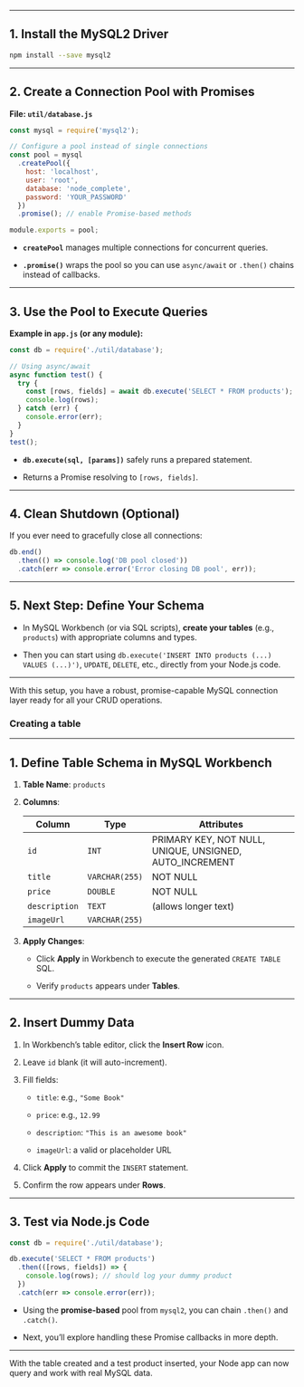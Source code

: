 
---

## 1. Install the MySQL2 Driver

```bash
npm install --save mysql2
```

---

## 2. Create a Connection Pool with Promises

**File: `util/database.js`**

```js
const mysql = require('mysql2');

// Configure a pool instead of single connections
const pool = mysql
  .createPool({
    host: 'localhost',
    user: 'root',
    database: 'node_complete',
    password: 'YOUR_PASSWORD'
  })
  .promise(); // enable Promise-based methods

module.exports = pool;
```

- **`createPool`** manages multiple connections for concurrent queries.
    
- **`.promise()`** wraps the pool so you can use `async/await` or `.then()` chains instead of callbacks.
    

---

## 3. Use the Pool to Execute Queries

**Example in `app.js` (or any module):**

```js
const db = require('./util/database');

// Using async/await
async function test() {
  try {
    const [rows, fields] = await db.execute('SELECT * FROM products');
    console.log(rows);
  } catch (err) {
    console.error(err);
  }
}
test();
```

- **`db.execute(sql, [params])`** safely runs a prepared statement.
    
- Returns a Promise resolving to `[rows, fields]`.
    

---

## 4. Clean Shutdown (Optional)

If you ever need to gracefully close all connections:

```js
db.end()
  .then(() => console.log('DB pool closed'))
  .catch(err => console.error('Error closing DB pool', err));
```

---

## 5. Next Step: Define Your Schema

- In MySQL Workbench (or via SQL scripts), **create your tables** (e.g., `products`) with appropriate columns and types.
    
- Then you can start using `db.execute('INSERT INTO products (...) VALUES (...)')`, `UPDATE`, `DELETE`, etc., directly from your Node.js code.
    

---

With this setup, you have a robust, promise-capable MySQL connection layer ready for all your CRUD operations.


### Creating a table

---

## 1. Define Table Schema in MySQL Workbench

1. **Table Name**: `products`
    
2. **Columns**:
    
    |Column|Type|Attributes|
    |---|---|---|
    |`id`|`INT`|PRIMARY KEY, NOT NULL, UNIQUE, UNSIGNED, AUTO_INCREMENT|
    |`title`|`VARCHAR(255)`|NOT NULL|
    |`price`|`DOUBLE`|NOT NULL|
    |`description`|`TEXT`|(allows longer text)|
    |`imageUrl`|`VARCHAR(255)`||
    
3. **Apply Changes**:
    
    - Click **Apply** in Workbench to execute the generated `CREATE TABLE` SQL.
        
    - Verify `products` appears under **Tables**.
        

---

## 2. Insert Dummy Data

1. In Workbench’s table editor, click the **Insert Row** icon.
    
2. Leave `id` blank (it will auto-increment).
    
3. Fill fields:
    
    - `title`: e.g., `"Some Book"`
        
    - `price`: e.g., `12.99`
        
    - `description`: `"This is an awesome book"`
        
    - `imageUrl`: a valid or placeholder URL
        
4. Click **Apply** to commit the `INSERT` statement.
    
5. Confirm the row appears under **Rows**.
    

---

## 3. Test via Node.js Code

```js
const db = require('./util/database');

db.execute('SELECT * FROM products')
  .then(([rows, fields]) => {
    console.log(rows); // should log your dummy product
  })
  .catch(err => console.error(err));
```

- Using the **promise-based** pool from `mysql2`, you can chain `.then()` and `.catch()`.
    
- Next, you’ll explore handling these Promise callbacks in more depth.
    

---

With the table created and a test product inserted, your Node app can now query and work with real MySQL data.